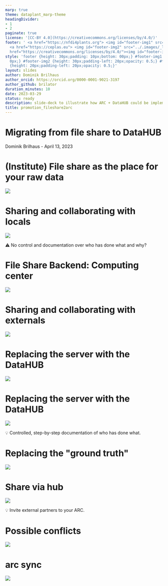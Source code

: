 ```yaml
---
marp: true
theme: dataplant_marp-theme
headingDivider:
- 1
- 2
paginate: true
license: '[CC-BY 4.0](https://creativecommons.org/licenses/by/4.0/)'
footer: ' <a href="https://nfdi4plants.org"> <img id="footer-img1" src="../.images/_logos/DataPLANT/DataPLANT_logo_square_bg_transparent.svg"></a>
  <a href="https://ceplas.eu"> <img id="footer-img2" src="../.images/_logos/CEPLAS/CEPLAS_Icon.jpeg"></a><a
  href="https://creativecommons.org/licenses/by/4.0/"><img id="footer-img3" src="../.images/_logos/CreativeCommons/by.svg"></a> '
style: 'footer {height: 30px;padding: 10px;bottom: 00px;} #footer-img1 {height: 30px;padding-left:
  0px;} #footer-img2 {height: 30px;padding-left: 20px;opacity: 0.5;} #footer-img3
  {height: 20px;padding-left: 20px;opacity: 0.5;}'
layout: slides
author: Dominik Brilhaus
author_orcid: https://orcid.org/0000-0001-9021-3197
author_github: brilator
duration_minutes: 10
date: 2023-03-29
status: ready
description: slide-deck to illustrate how ARC + DataHUB could be implemented parallel, replacing a local file share
title: promotion_fileshare2arc
---
```


# Migrating from file share to DataHUB

Dominik Brilhaus - April 13, 2023

# (Institute) File share as the place for your raw data

![](images/DataExchange-StatusQuo-002-measure.drawio.svg)

# Sharing and collaborating with locals

![](images/DataExchange-StatusQuo-003-analyze.drawio.svg)

:warning: No control and documentation over who has done what and why?

# File Share Backend: Computing center

![](images/DataExchange-StatusQuo-004-backend.drawio.svg)

# Sharing and collaborating with externals

![](images/DataExchange-StatusQuo-005-Share.drawio.svg)

# Replacing the server with the DataHUB

![](images/DataExchange-viaHub-001-ARC.drawio.svg)

# Replacing the server with the DataHUB

![](images/DataExchange-viaHub-001-ARC-sync.drawio.svg)

:bulb: Controlled, step-by-step documentation of who has done what.

# Replacing the "ground truth"

![](images/DataExchange-viaHub-002-backend.drawio.svg)

# Share via hub

![](images/DataExchange-viaHub-003-Share.drawio.svg)

:bulb: Invite external partners to your ARC. 

# Possible conflicts

![](images/DataExchange-viaHub-004-mergeConflicts.drawio.svg)

# arc sync

![](images/DataExchange-viaHub-005-config.drawio.svg)
